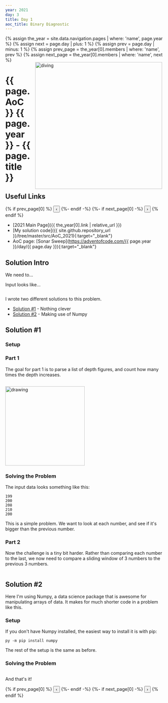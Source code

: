 ```yaml
---
year: 2021
day: 3
title: Day 1
aoc_title: Binary Diagnostic
---
```

{% assign the_year = site.data.navigation.pages | where: 'name', page.year %}
{% assign next = page.day | plus: 1 %}
{% assign prev = page.day | minus: 1 %}
{% assign prev_page = the_year[0].members | where: 'name', prev %}
{% assign next_page = the_year[0].members | where: 'name', next %}
<img src="{{'/assets/images/sub_diving.jpg' | relative_url }}" alt="diving" style="margin:15px 10px 10px 10px; float: right; width:400px" />

# {{ page.AoC }} {{ page.year }} - {{ page.title }}

## Useful Links
{% if prev_page[0] %}
<button class="dazbo-button" onclick="window.location.href='{{ prev_page[0].link | relative_url }}';">&#8249;</button>
{%- endif -%}
{%- if next_page[0] -%}
<button class="dazbo-button" onclick="window.location.href='{{ next_page[0].link | relative_url }}';">&#8250;</button>
{% endif %}

- [2021 Main Page]({{ the_year[0].link | relative_url }})
- [My solution code]({{ site.github.repository_url }}/tree/master/src/AoC_2021){:target="_blank"}
- AoC page: [Sonar Sweep](https://adventofcode.com/{{ page.year }}/day/{{ page.day }}){:target="_blank"}

## Solution Intro

We need to...

Input looks like...

```
```

I wrote two different solutions to this problem.

- [Solution #1](#solution-1) - Nothing clever
- [Solution #2](#solution-2) - Making use of Numpy

## Solution #1

### Setup

### Part 1

The goal for part 1 is to parse a list of depth figures, and count how many times the depth increases.

```python
```

<img src="{{ site.url }}{{ site.baseurl }}/assets/images/input_folder_location.png" alt="drawing" style="width:250px;"/>


### Solving the Problem

The input data looks something like this:

```
199
200
208
210
200
```

This is a simple problem.  We want to look at each number, and see if it's bigger than the previous number.

### Part 2

Now the challenge is a tiny bit harder.  Rather than comparing each number to the last,
we now need to compare a sliding window of 3 numbers to the previous 3 numbers.

```python
```

## Solution #2

Here I'm using Numpy, a data science package that is awesome for manipulating arrays of data.
It makes for much shorter code in a problem like this.

### Setup

If you don't have Numpy installed, the easiest way to install it is with pip:

```
py -m pip install numpy
```
The rest of the setup is the same as before.

### Solving the Problem

```python
```

And that's it!

{% if prev_page[0] %}
<button class="dazbo-button" onclick="window.location.href='{{ prev_page[0].link | relative_url }}';">&#8249;</button>
{%- endif -%}
{%- if next_page[0] -%}
<button class="dazbo-button" onclick="window.location.href='{{ next_page[0].link | relative_url }}';">&#8250;</button>
{% endif %}
